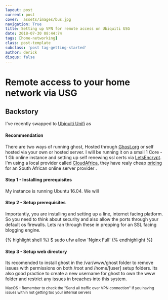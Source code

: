 ```yaml
---
layout: post
current: post
cover:  assets/images/bus.jpg
navigation: True
title: Setting up VPN for remote access on Ubiquiti USG
date: 2018-07-30 08:44:74
tags: [home-networking]
class: post-template
subclass: 'post tag-getting-started'
author: derick 
disqus: false
---
```

# Remote access to your home network via USG

## Backstory
I've recently swapped to [Ubiquiti Unifi](https://unifi-sdn.ubnt.com/) as 

#### Recommendation
There are two ways of running ghost, Hosted through [Ghost.org](https://ghost.org/pricing/) or self hosted via your own or hosted server. I will be running it on a small 1 Core - 1 Gb online instance and setting up self renewing ssl certs via [LetsEncrypt](https://letsencrypt.org/). I'm using a local provider called [CloudAfrica](https://www.cloudafrica.net), they have realy cheap [pricing](https://www.cloudafrica.net/pricing/) for an South African online server provider .

#### Step 1 - Installing prerequisites
My instance is running Ubuntu 16.04. We will 

#### Step 2 - Setup prerequisites
Importantly, you are installing and setting up a line, internet facing platform. So you need to think about security and also allow the ports through your default os firewalls. Lets ran through these in prepping for an SSL facing blogging engine.

{% highlight shell %}
$ sudo ufw allow 'Nginx Full'
{% endhighlight %}

#### Step 3 - Setup web directory
Its recomended to install ghost in the /var/www/ghost folder to remove issues with permissions on both /root and /home/[user] setup folders. Its also good practice to create a new username for ghost to own the www folder and restrict any issues in breaches into this system.


<small class="recap">
MacOS - Remember to check the "Send all traffic over VPN connection" if you having issues within not getting too your internal servers
</small>
